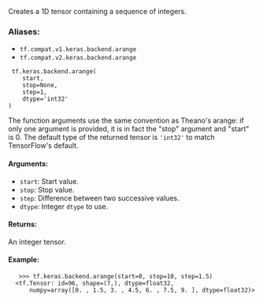 Creates a 1D tensor containing a sequence of integers.
### Aliases:
- `tf.compat.v1.keras.backend.arange`
- `tf.compat.v2.keras.backend.arange`

```
 tf.keras.backend.arange(
    start,
    stop=None,
    step=1,
    dtype='int32'
)
```
The function arguments use the same convention as Theano's arange: if only one argument is provided, it is in fact the "stop" argument and "start" is 0.
The default type of the returned tensor is `'int32'` to match TensorFlow's default.
#### Arguments:
- `start`: Start value.
- `stop`: Stop value.
- `step`: Difference between two successive values.
- `dtype`: Integer `dtype` to use.
#### Returns:
An integer tensor.
#### Example:

```
   >>> tf.keras.backend.arange(start=0, stop=10, step=1.5)
  <tf.Tensor: id=96, shape=(7,), dtype=float32,
      numpy=array([0. , 1.5, 3. , 4.5, 6. , 7.5, 9. ], dtype=float32)>
```
